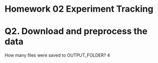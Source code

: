 # Homework 02 Experiment Tracking

# Q2. Download and preprocess the data

How many files were saved to OUTPUT_FOLDER? 4